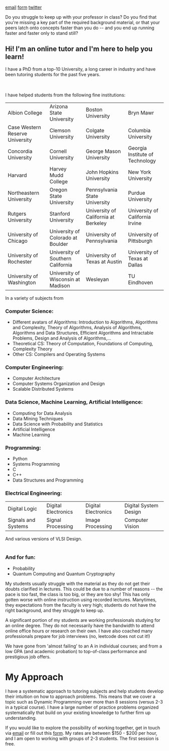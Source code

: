 [email](mailto:eecs.tutor0@gmail.com)
[form](https://forms.gle/RKF4LGkaLQhojrno7)
[twitter](https://twitter.com/@algo_ml_tutor)



Do you struggle to keep up with your professor in class? Do you find that you're missing a key part of the required background material, or that your peers latch onto concepts faster than you do -- and you end up running faster and faster only to stand still?

## Hi! I'm an online tutor and I'm here to help you learn!

I have a PhD from a top-10 University, a long career in industry and have been tutoring students for the past five years.

<br><br>
I have helped students from the following fine institutions:

<table>
<tr>
</tr>
<tr>
<td> Albion College                     </td>
<td> Arizona State University           </td>
<td> Boston University                  </td>
<td> Bryn Mawr                          </td>
</tr>
<tr>
<td> Case Western Reserve University    </td>
<td> Clemson University                 </td>
<td> Colgate University                 </td>
<td> Columbia University                </td>
</tr>
<tr>
<td> Concordia University               </td>
<td> Cornell University                 </td>
<td> George Mason University            </td>
<td> Georgia Institute of Technology    </td>
</tr>
<tr>
<td> Harvard                            </td>
<td> Harvey Mudd College                </td>
<td> John Hopkins University                </td>
<td> New York University                </td>
</tr>
<tr>
<td> Northeastern University                </td>
<td> Oregon State University                </td>
<td> Pennsylvania State University                </td>
<td> Purdue University                </td>
</tr>
<tr>
<td> Rutgers University                </td>
<td> Stanford University                </td>
<td> University of California at Berkeley                </td>
<td> University of California Irvine                </td>
</tr>
<tr>
<td> University of Chicago                </td>
<td> University of Colorado at Boulder                </td>
<td> University of Pennsylvania                </td>
<td> University of Pittsburgh                </td>
</tr>
<tr>
<td> University of Rochester                </td>
<td> University of Southern California                </td>
<td> University of Texas at Austin                </td>
<td> University of Texas at Dallas                </td>
</tr>
<tr>
<td> University of Washington                </td>
<td> University of Wisconsin at Madison                </td>
<td> Wesleyan                </td>
<td> TU Eindhoven                 </td>
</tr>
<tr>
</tr>
</table>
<!--
<td> University of Melbourne                </td>
* Albion College
* Arizona State University
* Boston University
* Bryn Mawr
* Case Western Reserve University
* Clemson University
* Colgate University
* Columbia University
* Concordia University
* Cornell University
* George Mason University
* Georgia Institute of Technology
* Harvard
* Harvey Mudd College
* John Hopkins University
* New York University
* Northeastern University
* Oregon State University
* Pennsylvania State University
* Purdue University
* Rutgers University
* Stanford University
* University of California at Berkeley
* University of California Irvine
* University of Chicago
* University of Colorado at Boulder
* University of Pennsylvania
* University of Pittsburgh
* University of Rochester
* University of Southern California
* University of Texas at Austin
* University of Texas at Dallas
* University of Washington
* University of Wisconsin at Madison
* Wesleyan
* TU Eindhoven 
* University of Melbourne
-->

In a variety of subjects from 

### Computer Science:
* Different avatars of Algorithms: Introduction to Algorithms, Algorithms and Complexity, Theory of Algorithms, Analysis of Algorithms, Algorithms and Data Structures, Efficient Algorithms and Intractable Problems, Design and Analysis of Algorithms,...
* Theoretical CS: Theory of Computation, Foundations of Computing, Complexity Theory
* Other CS: Compilers and Operating Systems

### Computer Engineering:
* Computer Architecture
* Computer Systems Organization and Design
* Scalable Distributed Systems

### Data Science, Machine Learning, Artificial Intelligence:
* Computing for Data Analysis
* Data Mining Techniques
* Data Science with Probability and Statistics
* Artificial Intelligence
* Machine Learning

### Programming:
* Python
* Systems Programming
* C
* C++
* Data Structures and Programming

### Electrical Engineering:
<table>
<tr>
<td> Digital Logic          </td>
<td> Digital Electronics    </td>
<td> Digital Electronics    </td>
<td> Digital System Design  </td>
</tr>
<tr>
<td> Signals and Systems    </td>
<td> Signal Processing      </td>
<td> Image Processing       </td>
<td> Computer Vision        </td>
</tr>
</table>
And various versions of VLSI Design.
<br><br>

### And for fun:
* Probability
* Quantum Computing and Quantum Cryptography

My students usually struggle with the material as they do not get their doubts clarified in lectures. This could be due to a number of reasons -- the pace is too fast, the class is too big, or they are too shy! This has only gotten worse with online instruction using recorded lectures. Manytimes, they expectations from the faculty is very high; students do not have the right background, and they struggle to keep up.

A significant portion of my students are working professionals studying for an online degree. They do not necessarily have the bandwidth to attend online office hours or research on their own. I have also coached many professionals prepare for job interviews (no, leetcode does not cut it!)

We have gone from 'almost failing' to an A in individual courses; and from a low GPA (and academic probation) to top-of-class performance and prestigious job offers.

# My Approach

I have a systematic approach to tutoring subjects and help students develop their intuition on how to approach problems. This means that we cover a topic such as Dynamic Programming over more than 8 sessions (versus 2-3 in a typical course). I have a large number of practice problems organized systematically that build on your existing knowledge to further firm up understanding.

If you would like to explore the possibility of working together, get in touch via [email](eecs.tutor0@gmail.com) or fill out this [form](https://forms.gle/RKF4LGkaLQhojrno7). My rates are between $150 - $200 per hour, and I am open to working with groups of 2-3 students. The first session is free.
